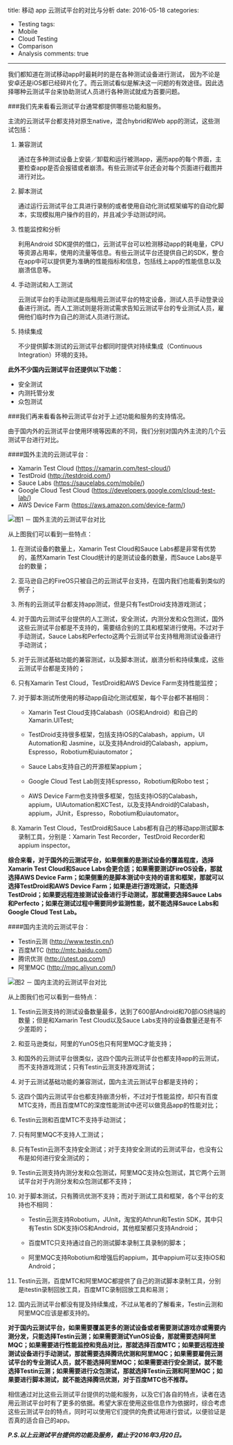 title: 移动 app 云测试平台的对比与分析
date: 2016-05-18
categories:
- Testing
tags:
- Mobile
- Cloud Testing
- Comparison
- Analysis
comments: true
---

我们都知道在测试移动app时最耗时的是在各种测试设备进行测试， 因为不论是安卓还是iOS都已经碎片化了。而云测试看似是解决这一问题的有效途径。因此选择哪种云测试平台来协助测试人员进行各种测试就成为首要问题。

###我们先来看看云测试平台通常都提供哪些功能和服务。

主流的云测试平台都支持对原生native，混合hybrid和Web app的测试，这些测试包括：

1. 兼容测试

	通过在多种测试设备上安装／卸载和运行被测app，遍历app的每个界面，主要检查app是否会报错或者崩溃。有些云测试平台还会对每个页面进行截图并进行对比。

2. 脚本测试

	通过运行云测试平台工具进行录制的或者使用自动化测试框架编写的自动化脚本，实现模拟用户操作的目的，并且减少手动测试时间。

3. 性能监控和分析

	利用Android SDK提供的借口，云测试平台可以检测移动app的耗电量，CPU等资源占用率，使用的流量等信息。有些云测试平台还提供自己的SDK，整合在app中可以提供更为准确的性能指标和信息，包括线上app的性能信息以及崩溃信息等。

4. 手动测试和人工测试

	云测试平台的手动测试是指租用云测试平台的特定设备，测试人员手动登录设备进行测试。而人工测试则是将测试需求告知云测试平台的专业测试人员，雇佣他们临时作为自己的测试人员进行测试。

5. 持续集成

	不少提供脚本测试的云测试平台都同时提供对持续集成（Continuous Integration）环境的支持。

**此外不少国内云测试平台还提供以下功能：**

- 安全测试
- 内测托管分发
- 众包测试

###我们再来看看各种云测试平台对于上述功能和服务的支持情况。

由于国内外的云测试平台使用环境等因素的不同，我们分别对国内外主流的几个云测试平台进行对比。

####国外主流的云测试平台：

- Xamarin Test Cloud (https://xamarin.com/test-cloud/)
- TestDroid (http://testdroid.com/)
- Sauce Labs (https://saucelabs.com/mobile/)
- Google Cloud Test Cloud (https://developers.google.com/cloud-test-lab/)
- AWS Device Farm (https://aws.amazon.com/device-farm/)

![图1 － 国外主流的云测试平台对比](https://raw.githubusercontent.com/hy1984427/hy1984427.github.io/master/images/Mobile_Cloud_Testing_Forgien.png)

从上图我们可以看到一些特点：

1. 在测试设备的数量上，Xamarin Test Cloud和Sauce Labs都是非常有优势的，虽然Xamarin Test Cloud统计的是测试设备的数量，而Sauce Labs是平台的数量；

2. 亚马逊自己的FireOS只被自己的云测试平台支持，在国内我们也能看到类似的例子；

3. 所有的云测试平台都支持app测试，但是只有TestDroid支持游戏测试；

4. 对于国内云测试平台提供的人工测试，安全测试，内测分发和众包测试，国外这些云测试平台都是不支持的，需要结合别的工具和框架进行使用。不过对于手动测试，Sauce Labs和Perfecto这两个云测试平台支持租用测试设备进行手动测试；

5. 对于云测试基础功能的兼容测试，以及脚本测试，崩溃分析和持续集成，这些云测试平台都是支持的；

6. 只有Xamarin Test Cloud，TestDroid和AWS Device Farm支持性能监控；

7. 对于脚本测试所使用的移动app自动化测试框架，每个平台都不甚相同：

	- Xamarin Test Cloud支持Calabash（iOS和Android）和自己的Xamarin.UITest;

	- TestDroid支持很多框架，包括支持iOS的Calabash，appium，UI Automation和 Jasmine，以及支持Android的Calabash，appium，Espresso，Robotium和uiautomator；
	- Sauce Labs支持自己的开源框架appium；
	- Google Cloud Test Lab则支持Espresso，Robotium和Robo test；
	- AWS Device Farm也支持很多框架，包括支持iOS的Calabash，appium，UIAutomation和XCTest，以及支持Android的Calabash，appium，JUnit，Espresso，Robotium和uiautomator。

8. Xamarin Test Cloud，TestDroid和Sauce Labs都有自己的移动app测试脚本录制工具，分别是：Xamarin Test Recorder，TestDroid Recorder和appium inspector。

**综合来看，对于国外的云测试平台，如果侧重的是测试设备的覆盖程度，选择Xamarin Test Cloud和Sauce Labs会更合适；如果需要测试FireOS设备，那就选择AWS Device Farm；如果侧重的是脚本测试中支持的语言和框架，那就可以选择TestDroid和AWS Device Farm；如果是进行游戏测试，只能选择TestDroid；如果要远程连接测试设备进行手动测试，那就需要选择Sauce Labs和Perfecto；如果在测试过程中需要同步监测性能，就不能选择Sauce Labs和Google Cloud Test Lab。**

####国内主流的云测试平台：

- Testin云测 (http://www.testin.cn/)
- 百度MTC (http://mtc.baidu.com/)
- 腾讯优测 (http://utest.qq.com/)
- 阿里MQC (http://mqc.aliyun.com/)

![图2 － 国内主流的云测试平台对比](https://raw.githubusercontent.com/hy1984427/hy1984427.github.io/master/images/Mobile_Cloud_Testing_Domestic.png)

从上图我们也可以看到一些特点：

1. Testin云测支持的测试设备数量最多，达到了600部Android和70部iOS终端的数量；但是和Xamarin Test Cloud以及Sauce Labs支持的设备数量还是有不少差距的；

2. 和亚马逊类似，阿里的YunOS也只有阿里MQC才能支持；

3. 和国外的云测试平台很类似，这四个国内云测试平台也都支持app的云测试，而不支持游戏测试；只有Testin云测支持游戏测试；

4. 对于云测试基础功能的兼容测试，国内主流云测试平台都是支持的；

5. 这四个国内云测试平台也都支持崩溃分析，不过对于性能监控，却只有百度MTC支持，而且百度MTC的深度性能测试中还可以做竞品app的性能对比；

6. Testin云测和百度MTC不支持手动测试；

7. 只有阿里MQC不支持人工测试；

8. 只有Testin云测不支持安全测试；对于支持安全测试的云测试平台，也没有公布是如何进行安全测试的；

9. Testin云测支持内测分发和众包测试，阿里MQC支持众包测试，其它两个云测试平台对于内测分发和众包测试都不支持；

10. 对于脚本测试，只有腾讯优测不支持；而对于测试工具和框架，各个平台的支持也不相同：

	- Testin云测支持Robotium，JUnit，淘宝的Athrun和Testin SDK，其中只有Testin SDK支持iOS和Android，其他框架都只支持Android；

	- 百度MTC只支持通过自己的测试脚本录制工具录制的脚本；

	- 阿里MQC支持Robotium和增强后的appium，其中appium可以支持iOS和Android；

11. Testin云测，百度MTC和阿里MQC都提供了自己的测试脚本录制工具，分别是itestin录制回放工具，百度MTC录制回放工具和易测；

12. 国内云测试平台都没有提及持续集成，不过从笔者的了解看来，Testin云测和阿里MQC应该是都支持的。

**对于国内云测试平台，如果需要覆盖更多的测试设备或者需要测试游戏亦或需要内测分发，只能选择Testin云测；如果需要测试YunOS设备，那就需要选择阿里MQC；如果需要进行性能监控和竞品对比，那就选择百度MTC；如果要远程连接测试设备进行手动测试，那就需要选择腾讯优测和阿里MQC；如果需要雇佣云测试平台的专业测试人员，就不能选择阿里MQC；如果需要进行安全测试，就不能选择Testin云测；如果需要进行众包测试，那就选择Testin云测和阿里MQC；如果要进行脚本测试，就不能选择腾讯优测，对于百度MTC也不推荐。**

相信通过对比这些云测试平台提供的功能和服务，以及它们各自的特点，读者在选用云测试平台时有了更多的依据。希望大家在使用这些信息作为依据时，综合考虑这些云测试平台的特点，同时可以使用它们提供的免费试用进行尝试，以便验证是否真的适合自己的app。

***P.S.以上云测试平台提供的功能及服务，截止于2016年3月20日。***